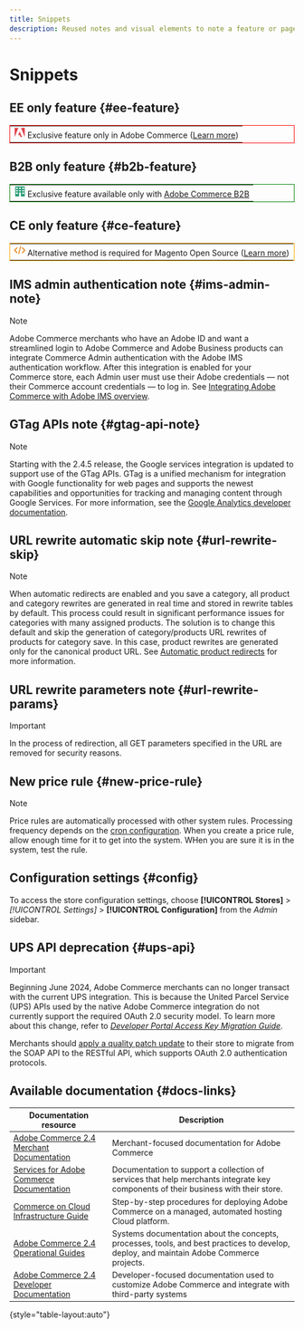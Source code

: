 ```yaml
---
title: Snippets
description: Reused notes and visual elements to note a feature or page applying to a specific edition
---
```

# Snippets

## EE only feature {#ee-feature}

<table style="border:1px solid red">
<tr><td><img alt="Adobe Commerce feature" src="../assets/adobe-logo.svg" width="20" height="20" /> Exclusive feature only in Adobe Commerce (<a href="https://experienceleague.adobe.com/docs/commerce-admin/user-guides/home.html#product-editions">Learn more</a>)</td></tr>
</table>

## B2B only feature {#b2b-feature}

<table style="border:1px solid green">
<tr><td><img alt="Adobe Commerce B2B feature" src="../assets/b2b.svg" width="20" height="20" /> Exclusive feature available only with <a href="https://experienceleague.adobe.com/docs/commerce-admin/b2b/introduction.html?lang=en">Adobe Commerce B2B</a></td></tr>
</table>

## CE only feature {#ce-feature}

<table style="border:1px solid orange">
<tr><td><img alt="Magento Open Source feature" src="../assets/open-source.svg" width="20" height="20" /> Alternative method is required for Magento Open Source (<a href="https://experienceleague.adobe.com/docs/commerce-admin/user-guides/home.html#product-editions">Learn more</a>)</td></tr>
</table>

## IMS admin authentication note {#ims-admin-note}

>[!NOTE]
>
>Adobe Commerce merchants who have an Adobe ID and want a streamlined login to Adobe Commerce and Adobe Business products can integrate Commerce Admin authentication with the Adobe IMS authentication workflow. After this integration is enabled for your Commerce store, each Admin user must use their Adobe credentials — not their Commerce account credentials — to log in. See [Integrating Adobe Commerce with Adobe IMS overview](/help/getting-started/adobe-ims-integration-overview.md).

## GTag APIs note {#gtag-api-note}

>[!NOTE]
>
>Starting with the 2.4.5 release, the Google services integration is updated to support use of the GTag APIs. GTag is a unified mechanism for integration with Google functionality for web pages and supports the newest capabilities and opportunities for tracking and managing content through Google Services. For more information, see the [Google Analytics developer documentation](https://developers.google.com/analytics/devguides/collection/gtagjs).

## URL rewrite automatic skip note {#url-rewrite-skip}

>[!NOTE]
>
>When automatic redirects are enabled and you save a category, all product and category rewrites are generated in real time and stored in rewrite tables by default. This process could result in significant performance issues for categories with many assigned products. The solution is to change this default and skip the generation of category/products URL rewrites of products for category save. In this case, product rewrites are generated only for the canonical product URL. See [Automatic product redirects](/help/merchandising-promotions/url-redirect-product-automatic.md) for more information.

## URL rewrite parameters note {#url-rewrite-params}

>[!IMPORTANT]
>
>In the process of redirection, all GET parameters specified in the URL are removed for security reasons.

## New price rule {#new-price-rule}

>[!NOTE]
>
>Price rules are automatically processed with other system rules. Processing frequency depends on the [cron configuration](https://experienceleague.adobe.com/docs/commerce-operations/configuration-guide/cli/configure-cron-jobs.html). When you create a price rule, allow enough time for it to get into the system. WHen you are sure it is in the system, test the rule.

## Configuration settings {#config}

To access the store configuration settings, choose **[!UICONTROL Stores]** > _[!UICONTROL Settings]_ > **[!UICONTROL Configuration]** from the _Admin_ sidebar.

## UPS API deprecation {#ups-api}

>[!IMPORTANT]
>
>Beginning June 2024, Adobe Commerce merchants can no longer transact with the current UPS integration. This is because the United Parcel Service (UPS) APIs used by the native Adobe Commerce integration do not currently support the required OAuth 2.0 security model. To learn more about this change, refer to [_Developer Portal Access Key Migration Guide_](https://developer.ups.com/oauth-developer-guide). <br/>
>
>Merchants should [apply a quality patch update](https://experienceleague.adobe.com/docs/commerce-knowledge-base/kb/troubleshooting/known-issues-patches-attached/ups-shipping-method-integration-migration-from-soap-to-restful-api.html) to their store to migrate from the SOAP API to the RESTful API, which supports OAuth 2.0 authentication protocols.


## Available documentation {#docs-links}

| Documentation resource | Description |
|----------------------- | ----------- |
| [Adobe Commerce 2.4 Merchant Documentation](../landing/home.md) | Merchant-focused documentation for Adobe Commerce |
| [Services for Adobe Commerce Documentation](https://experienceleague.adobe.com/docs/commerce-merchant-services/user-guides/home.html) | Documentation to support a collection of services that help merchants integrate key components of their business with their store. |
| [Commerce on Cloud Infrastructure Guide](https://experienceleague.adobe.com/docs/commerce-cloud-service/user-guide/overview.html) | Step-by-step procedures for deploying Adobe Commerce on a managed, automated hosting Cloud platform. |
| [Adobe Commerce 2.4 Operational Guides](https://experienceleague.adobe.com/docs/commerce-operations/operational-guides/home.html) | Systems documentation about the concepts, processes, tools, and best practices to develop, deploy, and maintain Adobe Commerce projects.|
| [Adobe Commerce 2.4 Developer Documentation](https://developer.adobe.com/commerce/docs) | Developer-focused documentation used to customize Adobe Commerce and integrate with third-party systems |

{style="table-layout:auto"}
